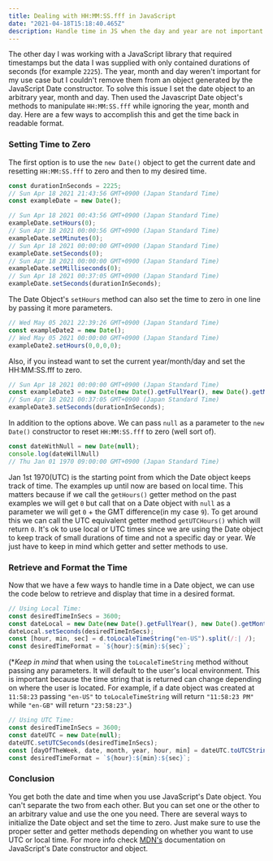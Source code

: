 ```yaml
---
title: Dealing with HH:MM:SS.fff in JavaScript
date: "2021-04-18T15:18:40.465Z"
description: Handle time in JS when the day and year are not important.
---
```


The other day I was working with a JavaScript library that required timestamps but the data I was supplied with only contained durations of seconds (for example `2225`). The year, month and day weren't important for my use case but I couldn't remove them from an object generated by the JavaScript Date constructor. To solve this issue I set the date object to an arbitrary year, month and day. Then used the Javascript Date object's methods to manipulate `HH:MM:SS.fff` while ignoring the year, month and day. Here are a few ways to accomplish this and get the time back in readable format.

### Setting Time to Zero

The first option is to use the `new Date()` object to get the current date and resetting `HH:MM:SS.fff` to zero and then to my desired time.

```javascript
const durationInSeconds = 2225;
// Sun Apr 18 2021 21:43:56 GMT+0900 (Japan Standard Time)
const exampleDate = new Date(); 

// Sun Apr 18 2021 00:43:56 GMT+0900 (Japan Standard Time)
exampleDate.setHours(0);
// Sun Apr 18 2021 00:00:56 GMT+0900 (Japan Standard Time)
exampleDate.setMinutes(0);
// Sun Apr 18 2021 00:00:00 GMT+0900 (Japan Standard Time)
exampleDate.setSeconds(0);
// Sun Apr 18 2021 00:00:00 GMT+0900 (Japan Standard Time)
exampleDate.setMilliseconds(0);
// Sun Apr 18 2021 00:37:05 GMT+0900 (Japan Standard Time)
exampleDate.setSeconds(durationInSeconds);
```

The Date Object's `setHours` method can also set the time to zero in one line by passing it more parameters.

```javascript
// Wed May 05 2021 22:39:26 GMT+0900 (Japan Standard Time)
const exampleDate2 = new Date();
// Wed May 05 2021 00:00:00 GMT+0900 (Japan Standard Time)
exampleDate2.setHours(0,0,0,0);
```

 Also, if you instead want to set the current year/month/day and set the HH:MM:SS.fff to zero.

```javascript
// Sun Apr 18 2021 00:00:00 GMT+0900 (Japan Standard Time)
const exampleDate3 = new Date(new Date().getFullYear(), new Date().getMonth(), new Date().getDate());
// Sun Apr 18 2021 00:37:05 GMT+0900 (Japan Standard Time)
exampleDate3.setSeconds(durationInSeconds);

```

In addition to the options above. We can pass `null` as a parameter to the `new Date()` constructor to reset `HH:MM:SS.fff` to zero (well sort of).

```javascript
const dateWithNull = new Date(null);
console.log(dateWillNull)
// Thu Jan 01 1970 09:00:00 GMT+0900 (Japan Standard Time)
```

Jan 1st 1970(UTC) is the starting point from which the Date object keeps track of time. The examples up until now are based on local time. This matters because if we call the `getHours()` getter method on the past examples we will get `0` but call that on a Date object with `null` as a parameter we will get `0` + the GMT difference(in my case `9`). To get around this we can call the UTC equivalent getter method `getUTCHours()` which will return `0`. It's ok to use local or UTC times since we are using the Date object to keep track of small durations of time and not a specific day or year. We just have to keep in mind which getter and setter methods to use.

### Retrieve and Format the Time

Now that we have a few ways to handle time in a Date object, we can use the code below to retrieve and display that time in a desired format.

```javascript
// Using Local Time:
const desiredTimeInSecs = 3600;
const dateLocal = new Date(new Date().getFullYear(), new Date().getMonth(), new Date().getDate());
dateLocal.setSeconds(desiredTimeInSecs);
const [hour, min, sec] = d.toLocaleTimeString("en-US").split(/:| /);
const desiredTimeFormat = `${hour}:${min}:${sec}`;
```

(**Keep in mind* that when using the `toLocaleTimeString` method without passing any parameters. It will default to the user's local environment. This is important because the time string that is returned can change depending on where the user is located. For example, if a date object was created at `11:58:23` passing `"en-US"` to `toLocaleTimeString` will return `"11:58:23 PM"` while `"en-GB"` will return `"23:58:23"`.)

```javascript
// Using UTC Time:
const desiredTimeInSecs = 3600;
const dateUTC = new Date(null);
dateUTC.setUTCSeconds(desiredTimeInSecs);
const [dayOfTheWeek, date, month, year, hour, min] = dateUTC.toUTCString().split(/:| /);
const desiredTimeFormat = `${hour}:${min}:${sec}`;
```

### Conclusion

You get both the date and time when you use JavaScript's Date object. You can't separate the two from each other. But you can set one or the other to an arbitrary value and use the one you need. There are several ways to initialize the Date object and set the time to zero. Just make sure to use the proper setter and getter methods depending on whether you want to use UTC or local time. For more info check [MDN's]("https://developer.mozilla.org/en-US/docs/Web/JavaScript/Reference/Global_Objects/Date") documentation on JavaScript's Date constructor and object.
